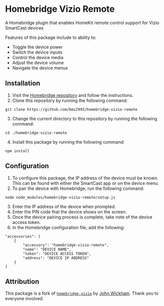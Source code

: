 # Homebridge Vizio Remote
A Homebridge plugin that enables HomeKit remote control support for Vizio SmartCast devices

Features of this package include to ability to:
- Toggle the device power
- Switch the device inputs
- Control the device media
- Adjust the device volume
- Navigate the device menus

## Installation
1) Visit the [Homebridge repository](https://github.com/nfarina/homebridge) and follow the instructions.
2) Clone this repository by running the following command:
````
git clone https://github.com/bms2993/homebridge-vizio-remote
````
3) Change the current directory to this repository by running the following command:
````
cd ./homebridge-vizio-remote
````
4) Install this package by running the following command:
````
npm install
````

## Configuration
1) To configure this package, the IP address of the device must be known. This can be found with either the SmartCast app or on the device menu.
2) To pair the device with Homebridge, run the following command:
````
node node_modules/homebridge-vizio-remote/setup.js
````
3) Enter the IP address of the device when prompted.
4) Enter the PIN code that the device shows on the screen. 
5) Once the device pairing process is complete, take note of the device access token.
6) In the Homebridge configuration file, add the following:
````
"accessories": [
    {
        "accessory": "homebridge-vizio-remote",
        "name": "DEVICE NAME",
        "token": "DEVICE ACCESS TOKEN",
        "address": "DEVICE IP ADDRESS"
    }
]
````

## Attribution
This package is a fork of [`homebridge-vizio`](https://github.com/johnwickham/homebridge-vizio) by [John Wickham](https://github.com/johnwickham). Thank you to everyone involved.
